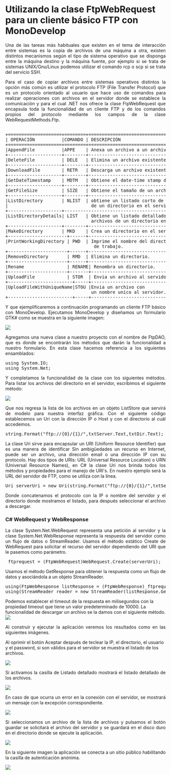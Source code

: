 # Utilizando la clase FtpWebRequest para un cliente básico FTP con MonoDevelop
<p align="justify">
Una de las tareas más habituales que existen en el tema de interacción entre sistemas es la copia de archivos de una máquina a otra, existen distintos mecanismos según el tipo de sistema operativo que se disponga entre la máquina destino y la máquina fuente, por ejemplo si se trata de sistemas UNIX/Gnu/Linux podemos utilizar el comando rcp o scp si se trata del servicio SSH.
</p>
<p align="justify">
Para el caso de copiar archivos entre sistemas operativos distintos la opción más común es utilizar el protocolo FTP (File Transfer Protocol) que es un protocolo orientado al usuario que hace uso de comandos para realizar operaciones con archivos en el servidor donde se establece la comunicación y para el cual .NET nos ofrece la clase FtpWebRequest que encapsula toda la funcionalidad de un cliente FTP y de los comandos propios del protocolo mediante los campos de la clase WebRequestMethods.Ftp.
</p>

<pre>

+====================+========+==========================================+
| OPERACIÓN          |COMANDO | DESCRIPCIÓN                              |
+====================+========+==========================================+
|AppendFile          |APPE    | Anexa un archivo a un archivo existente. |
+--------------------+--------+------------------------------------------+
|DeleteFile          | DELE   | Elimina un archivo existente.            |
+--------------------+--------+------------------------------------------+
|DownloadFile        | RETR   | Descarga un archivo existente.           |
+--------------------+--------+------------------------------------------+
|GetDateTimestamp    | MDTM   | Obtiene el date-time stamp de un archivo.|
+--------------------+--------+------------------------------------------+
|GetFileSize         | SIZE   | Obtiene el tamaño de un archivo.         |
+--------------------+--------+------------------------------------------+
|ListDirectory       | NLIST  | obtiene un listado corto de los archivos |
|                               de un directorio en el servidor.         |
+--------------------+---------------------------------------------------+
|ListDirectoryDetails| LIST   | Obtiene un listado detallado de los      |
                                archivos de un directorio en el servidor.|  
+--------------------+--------+------------------------------------------+
|MakeDirectory       | MKD    | Crea un directorio en el servidor.      |    
+----------------------+------+-----------------------------------------+
|PrintWorkingDirectory | PWD  | Imprime el nombre del directorio        |
                                 de trabajo.                            |
+----------------------+------+-----------------------------------------+
|RemoveDirectory       | RMD  | Elimina un directorio.                  |
+----------------------+------+-----------------------------------------+
|Rename                | RENAME| Renombra un directorio.                |
+----------------------+-------+----------------------------------------+
|UploadFile            | STOR  | Envia un archivo al servidor.          |
+------------------------+-----+----------------------------------------+
|UploadFileWithUniqueName|STOU |Envia un archivo con                    |
                                un nombre unico al servidor.            |
+------------------------+-----+----------------------------------------+
</pre>
<p align="justify">
Y que ejemplificaremos a continuación programando un cliente FTP básico con MonoDevelop.
Ejecutamos MonoDevelop y diseñamos un formulario GTK# como se muestra en la siguiente imagen:
</p>
<img src="monoftp5.png">
<p align="justify">
Agregamos una nueva clase a nuestro proyecto con el nombre de FtpDAO, que es donde se encontrarán los métodos que darán la funcionalidad a nuestro formulario.
En esta clase hacemos referencia a los siguientes ensamblados:
</p>
<pre>
using System.IO;
using System.Net;
</pre>
<p align="justify">
Y completamos la funcionalidad de la clase con los siguientes métodos.
Para listar los archivos del directorio en el servidor, escribimos el siguiente método:
</p>
<img src="ObtenerListadoCode.png">
<p align="justify">
Que nos regresa la lista de los archivos en un objeto ListStore que servirá de modelo para nuestra interfaz gráfica.
Con el siguiente código establecemos un Uri con la dirección IP o Host y con el directorio al cuál accedemos.
</p>
<pre>
string.Format("ftp://{0}/{1}/",txtServer.Text,txtDir.Text);
</pre>
<p align="justify">
La clase Uri sirve para encapsular un URI (Uniform Resource Identifier) que es una manera de identificar
Sin ambigüedades un recurso en Internet, puede ser un archivo, una dirección email o una dirección IP con su protocolo. Hay dos tipos de URIs: URL (Universal Resource Location) o URN (Universal Resource Names), en C# la clase Uri nos brinda todos los métodos y propiedades para el manejo de URI's.
En nuestro ejemplo será la URL del servidor de FTP, como se utiliza con la línea.
</p>
<pre>
Uri serverUri = new Uri(string.Format("ftp://{0}/{1}/",txtServer.Text,txtDir.Text));
</pre>
<p align="justify">
Donde concatenamos el protocolo con la IP o nombre del servidor y el directorio donde mostramos el listado, para después seleccionar el archivo a descargar.
</p>
<h3>C# WebRequest y WebResponse</h3>
<p align="justify">
La clase System.Net.WebRequest representa una petición al servidor y la clase System.Net.WebResponse representa la respuesta del servidor como un flujo de datos o StreamReader.
Usamos el método estático Create de WebRequest para solicitar el recurso del servidor dependiendo del URI que le pasemos como parámetro.
</p>
<pre>
_ftprequest = (FtpWebRequest)WebRequest.Create(serverUri);
</pre>
<p align="justify">
Usamos el método GetResponse para obtener la respuesta como un flujo de datos y asociándola a un objeto StreamReader.
</p>
<pre>
using(FtpWebResponse listResponse = (FtpWebResponse)_ftprequest.GetResponse()){
using(StreamReader reader = new StreamReader(listResponse.GetResponseStream())){
</pre>
Podemos establecer el timeout de la respuesta en milisegundos con la propiedad timeout que tiene un valor predeterminado de 10000.
La funcionalidad de descargar un archivo se la damos con el siguiente método.
<img src="DescargarArchivoCode.png">
<p align="justify">
Al construir y ejecutar la aplicación veremos los resultados como en las siguientes imágenes.

Al oprimir el botón Aceptar después de teclear la IP, el directorio, el usuario y el password, si son válidos para el servidor se muestra el listado de los archivos.
</p>
<img src="monoftp1.png"/>
<p align="justify">
Si activamos la casilla de Listado detallado mostrará el listado detallado de los archivos.
</p>
<img src="monoftp2.png"/>
<p align="justify">
En caso de que ocurra un error en la conexión con el servidor, se mostrará un mensaje con la excepción correspondiente.
</p>
<img src="monoftp4.png"/>
<p align="justify">
Si seleccionamos un archivo de la lista de archivos y pulsamos el botón guardar se solicitará el archivo del servidor y se guardará en el disco duro en el directorio donde se ejecute la aplicación.
</p>
<img src="monoftp3.png"/>
<p align="align">
En la siguiente imagen la aplicación se conecta a un sitio público habilitando la casilla de autenticación anónima.
</p>
<img src="monoftp6.png">
